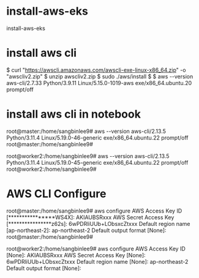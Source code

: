 # install-aws-eks
install-aws-eks



# install aws cli
  
  $ curl "https://awscli.amazonaws.com/awscli-exe-linux-x86_64.zip" -o "awscliv2.zip"
  $ unzip awscliv2.zip
  $ sudo ./aws/install
  $ $ aws --version
  aws-cli/2.7.33 Python/3.9.11 Linux/5.15.0-1019-aws exe/x86_64.ubuntu.20 prompt/off


# install aws cli in notebook
  root@master:/home/sangbinlee9# aws --version
  aws-cli/2.13.5 Python/3.11.4 Linux/5.19.0-46-generic exe/x86_64.ubuntu.22 prompt/off
  root@master:/home/sangbinlee9#
  
  
  root@worker2:/home/sangbinlee9# aws --version
  aws-cli/2.13.5 Python/3.11.4 Linux/5.19.0-45-generic exe/x86_64.ubuntu.22 prompt/off
  root@worker2:/home/sangbinlee9#


# AWS CLI Configure

  
  root@master:/home/sangbinlee9# aws configure
  AWS Access Key ID [****************WS4X]: AKIAUBSRxxx
  AWS Secret Access Key [****************z62s]: 6wPDRliUUb+LObsxcZtxxx
  Default region name [ap-northeast-2]: ap-northeast-2
  Default output format [None]:
  root@master:/home/sangbinlee9#

  
  root@worker2:/home/sangbinlee9# aws configure
  AWS Access Key ID [None]: AKIAUBSRxxx
  AWS Secret Access Key [None]: 6wPDRliUUb+LObsxcZtxxx
  Default region name [None]: ap-northeast-2
  Default output format [None]:
  



# 
# 
# 
# 
# 
# 
# 
# 
# 
# 
# 
# 
# 
# 
# 
# 
# 
# 
# 
# 
# 
# 
# 
# 
# 
